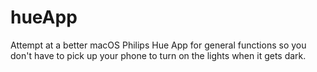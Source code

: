 # hueApp
Attempt at a better macOS Philips Hue App for general functions so you don't have to pick up your phone to turn on the lights when it gets dark.

